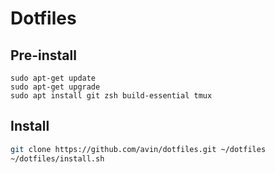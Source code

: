 # Dotfiles

## Pre-install

```
sudo apt-get update
sudo apt-get upgrade
sudo apt install git zsh build-essential tmux
```

## Install

```sh
git clone https://github.com/avin/dotfiles.git ~/dotfiles
~/dotfiles/install.sh
```
